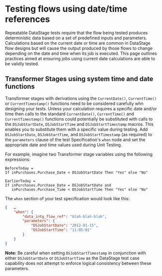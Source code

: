 # Testing flows using date/time references

Repeatable DataStage tests require that the flow being tested produces deterministic data based on a set of predefined inputs and parameters.  Calculations based on the current date or time are common in DataStage flow designs but will cause the output produced by those flows to change depending on the date and time when its job is executed.  This page outlines practices aimed at ensuring jobs using current date calculations are able to be validly tested.

## Transformer Stages using system time and date functions

Transformer stages with derivations using the `CurrentDate()`, `CurrentTime()` or `CurrentTimestamp()` functions need to be considered carefully whn designing your tests. Unless your calculation requires a specific date and/or time then calls to the standard `CurrentDate()`, `CurrentTime()` and `CurrentTimestamp()` functions could potentially be substituted with calls to the `DSJobStartDate`, `DSJobStartTime` and `DSJobStartTimestamp` macros. This enables you to substitute them with a specific value during testing.  Add `DSJobStartDate`, `DSJobStartTime`, and `DSJobStartTimestamp` (as required) to the `parameters` clause of the test Specification's `when` node and set the appropriate date and time values used during Unit Testing.

For example, imagine two Transformer stage variables using the following expressions:

```text
BeforeToday =
If inPurchases.Purchase_Date < DSJobStartDate Then "Yes" else "No"

EarlierToday = 
If inPurchases.Purchase_Date = DSJobStartDate and 
   inPurchases.Purchase_Time < DSJobStartTime Then "Yes" else "No"
```

The `when` section of your test specification would look like this:

```json
{   …
    "when": {
        "data_intg_flow_ref": "blah-blah-blah",  
        "parameters": {
            "DSJobStartDate": "2012-01-15",
            "DSJobStartTime": "11:05:01"
        }
    }
}
```

**Note:** Be careful when setting `DSJobStartTimestamp` in conjunction with either `DSJobStartDate` or `DSJobStartTime` as the DataStage test case capability does not attempt to enforce logical consistency between these parameters.
